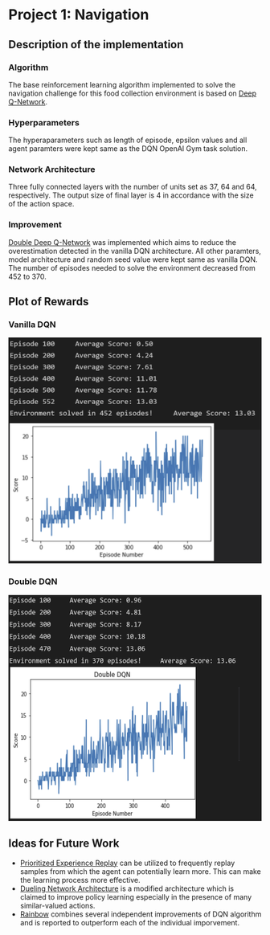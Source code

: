 # Project 1: Navigation


## Description of the implementation

### Algorithm
The base reinforcement learning algorithm implemented to solve the navigation challenge for this food collection environment is based on [Deep Q-Network](https://storage.googleapis.com/deepmind-media/dqn/DQNNaturePaper.pdf).

### Hyperparameters
The hyperaparameters such as length of episode, epsilon values and all agent paramters were kept same as the DQN OpenAI Gym task solution.

### Network Architecture
Three fully connected layers with the number of units set as 37, 64 and 64, respectively. The output size of final layer is 4 in accordance with the size of the action space.   

### Improvement
[Double Deep Q-Network](https://arxiv.org/abs/1509.06461) was implemented which aims to reduce the overestimation detected in the vanilla DQN architecture. All other paramters, model architecture and random seed value were kept same as vanilla DQN. The number of episodes needed to solve the environment decreased from 452 to 370. 

## Plot of Rewards

### Vanilla DQN
<img src="./Images/Vanilla_DQN.PNG" width=550 height=450>


### Double DQN
<img src="./Images/Double_DQN.PNG" width=550 height=450>

## Ideas for Future Work

- [Prioritized Experience Replay](https://arxiv.org/abs/1511.05952) can be utilized to frequently replay samples from which the agent can potentially learn more. This can make the learning process more effective.
- [Dueling Network Architecture](https://arxiv.org/abs/1511.06581) is a modified architecture which is claimed to improve policy learning especially in the presence of many similar-valued actions.
- [Rainbow](https://arxiv.org/abs/1710.02298) combines several independent improvements of DQN algorithm and is reported to outperform each of the individual imporvement. 